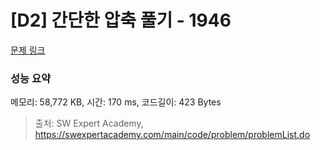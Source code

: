 # [D2] 간단한 압축 풀기 - 1946 

[문제 링크](https://swexpertacademy.com/main/code/problem/problemDetail.do?contestProbId=AV5PmkDKAOMDFAUq) 

### 성능 요약

메모리: 58,772 KB, 시간: 170 ms, 코드길이: 423 Bytes



> 출처: SW Expert Academy, https://swexpertacademy.com/main/code/problem/problemList.do